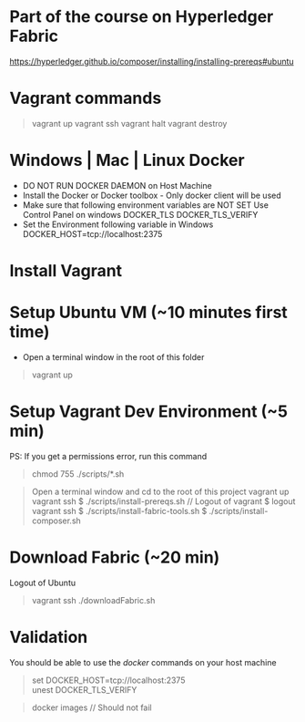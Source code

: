 # Part of the course on Hyperledger Fabric
https://hyperledger.github.io/composer/installing/installing-prereqs#ubuntu

Vagrant commands
================
> vagrant up
> vagrant ssh
> vagrant halt
> vagrant destroy

Windows | Mac | Linux Docker
============================
+ DO NOT RUN DOCKER DAEMON on Host Machine
+ Install the Docker or Docker toolbox - Only docker client will be used
+ Make sure that following environment variables are NOT SET
  Use Control Panel on windows
  DOCKER_TLS
  DOCKER_TLS_VERIFY
+ Set the Environment following variable in Windows 
  DOCKER_HOST=tcp://localhost:2375

Install Vagrant
===============

Setup Ubuntu VM (~10 minutes first time)
========================================
+ Open a terminal window in the root of this folder
> vagrant up

Setup Vagrant Dev Environment (~5 min)
======================================
PS: If you get a permissions error, run this command
> chmod 755 ./scripts/*.sh

> Open a terminal window and cd to the root of this project
> vagrant up
> vagrant ssh
  $ ./scripts/install-prereqs.sh
// Logout of vagrant
  $ logout
> vagrant ssh
  $ ./scripts/install-fabric-tools.sh
  $ ./scripts/install-composer.sh
  

Download Fabric (~20 min)
=========================
Logout of Ubuntu
> vagrant ssh
> ./downloadFabric.sh

Validation
==========
You should be able to use the *docker* commands on your host machine
> set DOCKER_HOST=tcp://localhost:2375   
> unest DOCKER_TLS_VERIFY

> docker images    // Should not fail
